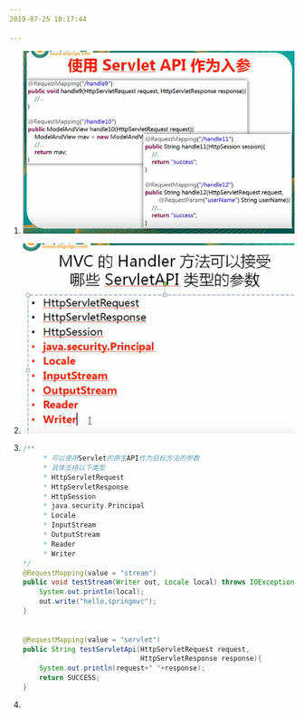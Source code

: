 ```yaml
---
2019-07-25 10:17:44

---
```






1. ![1564021086123](图/1564021086123.png)

2. ![1564021099501](图/1564021099501.png)

3. ```java
   /**
        * 可以使用Servlet的原生API作为目标方法的参数
        * 具体支持以下类型
        * HttpServletRequest
        * HttpServletResponse
        * HttpSession
        * java.security.Principal
        * Locale
        * InputStream
        * OutputStream
        * Reader
        * Writer
   */
   @RequestMapping(value = "stream")
   public void testStream(Writer out, Locale local) throws IOException {
       System.out.println(local);
       out.write("hello,springmvc");
   }
   
   
   @RequestMapping(value = "servlet")
   public String testServletApi(HttpServletRequest request,
                                HttpServletResponse response){
       System.out.println(request+" "+response);
       return SUCCESS;
   }
   ```

4. 

